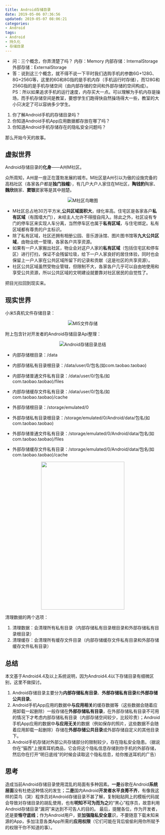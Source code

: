 ```yaml
---
title: Android存储目录
date: 2019-05-06 07:36:56
updated: 2019-05-07 08:06:21
categories:
- Android
tags:
- Android
- 持久化
- 存储目录
---
```


- 问：三个概念，你弄清楚了吗？
内存：Memory
内部存储：InternalStorage
外部存储：ExternalStorage
- 答：说到这三个概念，就不得不说一下平时我们选购手机的参数6G+128G、8G+256G等，这里的6G和8G指的是手机内存（手机运行时存储），而128G和256G指的是手机存储空间（由内部存储的空间和外部存储的空间构成）。PS：所以如果追求手机的运行速度，内存买大一点。可以理解为手机内存是操场，而手机存储空间是教室，要想学生们跑得快自然操场得大一些，教室的大小只决定了可以容纳多少学生。

1. 你了解Android手机的存储目录吗？
2. 你知道Android手机App应用数据都存放在哪了吗？
3. 你知道Android手机存储存在的隐私安全问题吗？

那么开始今天的故事。

## 虚拟世界

Android存储目录的**化身**——A州M社区。

众所周知，A州是一座正在蓬勃发展的城市。M社区是A州引以为傲的设施完备的高档社区（各家各户都是**独门独幢**），有几户大户人家住在M社区，**陶钱豹**陶家、**魏欣**魏家、**窦银**窦家等是其中翘楚。

<center>

![M社区鸟瞰图](/assert/img/persistence/storage/storage_sample.png)

</center>

* M社区总占地30万平方米,**公共区域面积大**，绿化率高。住宅区是各家各户**私有区域**（有围墙大门），未经主人允许不得擅自闯入。除此之外，社区设有专门的停车区来实现人车分离，当然停车区也属于**私有区域**，与住宅绑定。私有区域都有尊贵的户主标识。
* 除了私有区域，社区还拥有相册公园、音乐游泳馆、图片图书馆等**九大公共区域**，由物业统一管理，各家各户共享资源。
* 如果有一户人家搬出社区，物业会对这户人家的**私有区域**（包括住宅区和停车区）进行打扫，保证不会残留垃圾，给下一户人家良好的居住体验，同时也会保留上一户人家在公共区域所留下的记录和贡献（这是社区的共享资源）。
* 社区公共区域虽然受物业管辖，但限制不大，各家各户几乎可以自由地使用和享受公共资源，所以公共区域的文明建设就要靠对社区居民的自觉性了。

把目光拉回到现实来。

## 现实世界

小米5真机文件存储目录：

<center> 
 
![MI5文件存储](/assert/img/persistence/storage/mi5_file.png)

</center>

附上包含针对开发者的Android存储目录Api整理：

<center>

![Android存储目录总结](/assert/img/persistence/storage/storage_summary.png)

</center>

* 内部存储根目录：/data
* 内部存储私有目录根目录：/data/user/0/包名(如com.taobao.taobao)
* 内部存储普通文件私有目录：/data/user/0/包名(如com.taobao.taobao)/files
* 内部存储缓存文件私有目录：/data/user/0/包名(如com.taobao.taobao)/cache

* 外部存储根目录：/storage/emulated/0
* 外部存储私有目录根目录：/storage/emulated/0/Android/data/包名(如com.taobao.taobao)
* 外部存储普通文件私有目录：/storage/emulated/0/Android/data/包名(如com.taobao.taobao)/files 
* 外部存储缓存文件私有目录：/storage/emulated/0/Android/data/包名(如com.taobao.taobao)/cache

<div align=center><img width="270" height="480" src="/assert/img/persistence/storage/data_clear.png"/></div> 
<!--![QQ清理数据](/assert/img/persistence/storage/data_clear.png)-->

清理数据的两个选项：
1. 清理数据：会清理所有私有目录（内部存储私有目录根目录和外部存储私有目录根目录）
2. 清理缓存：会清理所有缓存文件目录（内部存储缓存文件私有目录和外部存储缓存文件私有目录）

## 总结

本文基于Android4.4及以上系统说明，因为Android4.4以下存储目录有细微区别，这里不做探讨。

1. Android存储目录主要分为**内部存储私有目录**、**外部存储私有目录**和**外部存储公共目录**。
2. Android手机App应用的数据中**与应用相关**的缓存数据等（这些数据会随着应用卸载一起删除）一般存储在**外部存储私有目录**，在外部存储私有目录不可用的情况下才考虑内部存储私有目录（内部存储空间较少，比较珍贵）；Android手机App应用的数据中**与应用无关**的数据（例如保存的照片，这些数据不会随着应用卸载一起删除）存储在**外部存储公共目录**或外部存储自定义的其他目录下。
3. Android手机存储对外部公共存储部分的限制较少，存在隐私安全隐患。（据说你在“猫西”上搜索耳机商品，它会将这个隐私信息存储到你手机的外部存储，然后你在打开“明日底线”的时候会读取这个隐私信息，给你推送耳机的广告）

## 思考

造成当前Android存储目录使用混乱的局面有多种因素。**一是**谷歌在Android**系统层面**没有杜绝这种情况的发生；**二是**国内Android**开发者水平良莠不齐**，有像我这样的菜鸟（哭）程序员对Android存储目录不甚了解，复制粘贴网上的模板代码就会导致对存储目录的胡乱使用，也有**明知不可为而为之**的“黑心”程序员，故意利用Android存储目录“漏洞”来达到不可告人的目的。
最后，提醒各位，作为开发者，还是要**恪守底线**；作为Android用户，要**加强隐私安全意**识，不要随意下载未知来源的App，多加注意各类App所需的**应用权限**（它们可能在背后偷偷利用你所赋予的权限干你不知道的事）。